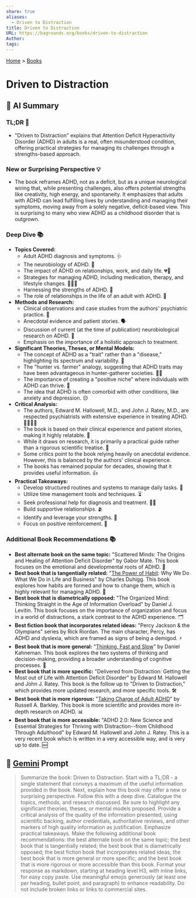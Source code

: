 ```yaml
---
share: true
aliases:
  - Driven to Distraction
title: Driven to Distraction
URL: https://bagrounds.org/books/driven-to-distraction
Author: 
tags: 
---
```

[Home](../index.md) > [Books](./index.md)  
# Driven to Distraction  
## 🤖 AI Summary  
### TL;DR 🤯  
* "Driven to Distraction" explains that Attention Deficit Hyperactivity Disorder (ADHD) in adults is a real, often misunderstood condition, offering practical strategies for managing its challenges through a strengths-based approach.  
  
### New or Surprising Perspective 💡  
* The book reframes ADHD, not as a deficit, but as a unique neurological wiring that, while presenting challenges, also offers potential strengths like creativity, high energy, and spontaneity. It emphasizes that adults with ADHD can lead fulfilling lives by understanding and managing their symptoms, moving away from a solely negative, deficit-based view. This is surprising to many who view ADHD as a childhood disorder that is outgrown.  
  
### Deep Dive 📚  
* **Topics Covered:**  
    * Adult ADHD diagnosis and symptoms. 🩺  
    * The neurobiology of ADHD. 🧠  
    * The impact of ADHD on relationships, work, and daily life. 💔💼  
    * Strategies for managing ADHD, including medication, therapy, and lifestyle changes. 🧘‍♂️💊  
    * Harnessing the strengths of ADHD. 💪  
    * The role of relationships in the life of an adult with ADHD. 🤝  
* **Methods and Research:**  
    * Clinical observations and case studies from the authors' psychiatric practice. 📝  
    * Anecdotal evidence and patient stories. 🗣️  
    * Discussion of current (at the time of publication) neurobiological research on ADHD. 🔬  
    * Emphasis on the importance of a holistic approach to treatment.  
* **Significant Theories, Theses, or Mental Models:**  
    * The concept of ADHD as a "trait" rather than a "disease," highlighting its spectrum and variability. 🌈  
    * The "hunter vs. farmer" analogy, suggesting that ADHD traits may have been advantageous in hunter-gatherer societies. 🏹🌾  
    * The importance of creating a "positive niche" where individuals with ADHD can thrive. 🏡  
    * The idea that ADHD is often comorbid with other conditions, like anxiety and depression. 😔  
* **Critical Analysis:**  
    * The authors, Edward M. Hallowell, M.D., and John J. Ratey, M.D., are respected psychiatrists with extensive experience in treating ADHD. 👨‍⚕️👩‍⚕️  
    * The book is based on their clinical experience and patient stories, making it highly relatable. 📖  
    * While it draws on research, it is primarily a practical guide rather than a rigorous scientific treatise. 🧐  
    * Some critics point to the book relying heavily on anecdotal evidence. However, this is balanced by the authors' clinical experience.  
    * The books has remained popular for decades, showing that it provides useful information. 👍  
* **Practical Takeaways:**  
    * Develop structured routines and systems to manage daily tasks. 📅  
    * Utilize time management tools and techniques. ⏳  
    * Seek professional help for diagnosis and treatment. 👩‍⚕️  
    * Build supportive relationships. 🫂  
    * Identify and leverage your strengths. 🚀  
    * Focus on positive reinforcement. 🎉  
  
### Additional Book Recommendations 📚  
* **Best alternate book on the same topic:** "Scattered Minds: The Origins and Healing of Attention Deficit Disorder" by Gabor Maté. This book focuses on the emotional and developmental roots of ADHD. 🧠  
* **Best book that is tangentially related:** "[The Power of Habit](./the-power-of-habit.md): Why We Do What We Do in Life and Business" by Charles Duhigg. This book explores how habits are formed and how to change them, which is highly relevant for managing ADHD. 🔄  
* **Best book that is diametrically opposed:** "The Organized Mind: Thinking Straight in the Age of Information Overload" by Daniel J. Levitin. This book focuses on the importance of organization and focus in a world of distractions, a stark contrast to the ADHD experience. 🗂️  
* **Best fiction book that incorporates related ideas:** "Percy Jackson & the Olympians" series by Rick Riordan. The main character, Percy, has ADHD and dyslexia, which are framed as signs of being a demigod. ⚡  
* **Best book that is more general:** "[Thinking, Fast and Slow](./thinking-fast-and-slow.md)" by Daniel Kahneman. This book explores the two systems of thinking and decision-making, providing a broader understanding of cognitive processes. 🤔  
* **Best book that is more specific:** "Delivered from Distraction: Getting the Most out of Life with Attention Deficit Disorder" by Edward M. Hallowell and John J. Ratey. This book is the follow up to "Driven to Distraction," which provides more updated research, and more specific tools. 🛠️  
* **Best book that is more rigorous:** "[Taking Charge of Adult ADHD](./taking-charge-of-adult-adhd.md)" by Russell A. Barkley. This book is more scientific and provides more in-depth research on ADHD. 📊  
* **Best book that is more accessible:** "ADHD 2.0: New Science and Essential Strategies for Thriving with Distraction--from Childhood Through Adulthood" by Edward M. Hallowell and John J. Ratey. This is a very recent book which is written in a very accessible way, and is very up to date. 🆕  
  
## 💬 [Gemini](https://gemini.google.com) Prompt  
> Summarize the book: Driven to Distraction. Start with a TL;DR - a single statement that conveys a maximum of the useful information provided in the book. Next, explain how this book may offer a new or surprising perspective. Follow this with a deep dive. Catalogue the topics, methods, and research discussed. Be sure to highlight any significant theories, theses, or mental models proposed. Provide a critical analysis of the quality of the information presented, using scientific backing, author credentials, authoritative reviews, and other markers of high quality information as justification. Emphasize practical takeaways. Make the following additional book recommendations: the best alternate book on the same topic; the best book that is tangentially related; the best book that is diametrically opposed; the best fiction book that incorporates related ideas; the best book that is more general or more specific; and the best book that is more rigorous or more accessible than this book. Format your response as markdown, starting at heading level H3, with inline links, for easy copy paste. Use meaningful emojis generously (at least one per heading, bullet point, and paragraph) to enhance readability. Do not include broken links or links to commercial sites.  

